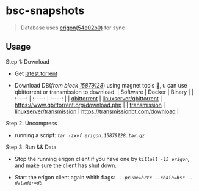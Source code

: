 # bsc-snapshots

> Database uses [erigon(54e02b0)](https://github.com/ledgerwatch/erigon/tree/54e02b0) for sync

## Usage

Step 1: Download

- Get [latest.torrent](https://raw.githubusercontent.com/du5/bsc-snapshots/main/latest.torrent)

- Download DB(*from block [15879128](https://bscscan.com/block/15879128)*) using magnet tools 🧲, u can use qbittorrent or transmission to download.
    | Software | Docker | Binary |
    | :----: | :----: | :----: |
    | [qbittorrent](https://github.com/qbittorrent/qBittorrent) | [linuxserver/qbittorrent](https://hub.docker.com/r/linuxserver/qbittorrent) | https://www.qbittorrent.org/download.php |
    | [transmission](https://github.com/transmission/transmission) | [linuxserver/transmission](https://hub.docker.com/r/linuxserver/transmission) | https://transmissionbt.com/download |

Step 2: Uncompress

- running a script: *`tar -zxvf erigon.15879128.tar.gz`*

Step 3: Run && Data

- Stop the running erigon client if you have one by *`killall -15 erigon`*, and make sure the client has shut down.

- Start the erigon client again whith flags: *` --prune=hrtc --chain=bsc --datadir=db`*
